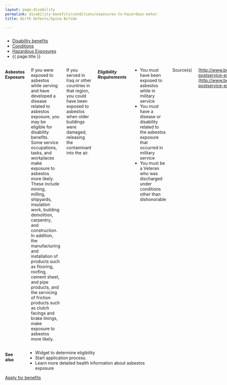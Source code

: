 ```yaml
---
layout: page-disability
permalink: disability-benefits/conditions/exposures-to-hazardous-materials/birth-defects/index.html
title: Birth Defects/Spina Bifida

---
```


<div class="splash" markdown="0">
<div class="row" markdown="0">
<div class="small-12 columns" markdown="0">

<ul class="breadcrumbs" role="menubar" aria-label="Primary">
<li class="parent"><a href="{{ site.url }}/disability-benefits/">Disability benefits</a></li>
<li class="parent"><a href="{{ site.url }}/disability-benefits/conditions/">Conditions</a></li>
<li class="parent"><a href="{{ site.url }}/disability-benefits/conditions/exposures-to-hazardous-materials/">Hazardous Exposures</a></li>
<li class="active">{{ page.title }}</li>
</ul>

</div>
</div>
</div>

<div class="main" role="main" markdown="0">
<div class="section one" markdown="0">
<div class="primary" markdown="0">
<div class="row" markdown="0">
<div class="small-12 columns" markdown="1">

#### Asbestos Exposure

If you were exposed to asbestos while serving and have developed a disease related to asbestos exposure, you may be eligible for disability benefits. Some service occupations, tasks, and workplaces make exposure to asbestos more likely. These include mining, milling, shipyards, insulation work, building demolition, carpentry, and construction. In addition, the manufacturing and installation of products such as flooring, roofing, cement sheet, and pipe products, and the servicing of friction products such as clutch facings and brake linings, make exposure to asbestos more likely.

If you served in Iraq or other countries in that region, you could have been exposed to asbestos when older buildings were damaged, releasing the contaminant into the air.

##### Eligibility Requirements

- You must have been exposed to asbestos while in military service
- You must have a disease or disability related to the asbestos exposure that occurred in military service
- You must be a Veteran who was discharged under conditions other than dishonorable

Source(s)

[http://www.benefits.va.gov/COMPENSATION/claims-postservice-exposures-asbestos.asp](http://www.benefits.va.gov/COMPENSATION/claims-postservice-exposures-asbestos.asp)

</div>
</div>
</div>
</div>

<div class="section secondary" markdown="0">
<div class="row" markdown="0">
<div class="small-12 columns" markdown="1">

#### See also

- Widget to determine eligibility
- Start application process.
- Learn more detailed health information about asbestos exposure

</div>
</div>
</div>

<div class="section two" markdown="0">
<div class="action" markdown="0">
<div class="row" markdown="0">
<div class="small-12 medium-10 medium-centered columns" markdown="0">
<a class="button start" href="#">Apply for benefits</a>
</div>
</div>
</div>
</div>

</div>

</div>
